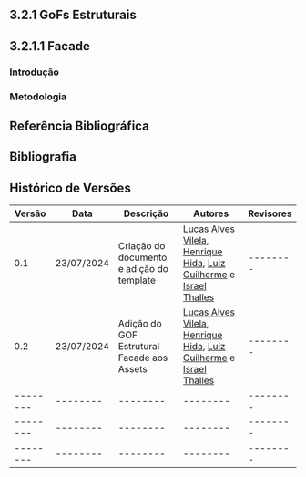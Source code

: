 ## 3.2.1 GoFs Estruturais

## 3.2.1.1 Facade
### Introdução

### Metodologia

## Referência Bibliográfica

## Bibliografia

## Histórico de Versões

| Versão | Data       | Descrição                                               | Autores                        | Revisores |
| ------ | ---------- | ------------------------------------------------------- | ------------------------------ | --------- |
| 0.1    | 23/07/2024 | Criação do documento e adição do template |  [Lucas Alves Vilela](https://github.com/Lucas-AV), [Henrique Hida](https://github.com/HenriqueHida), [Luiz Guilherme](https://github.com/luizpettengill) e [Israel Thalles](https://github.com/IsraelThalles) | -------- |
| 0.2 | 23/07/2024 | Adição do GOF Estrutural Facade aos Assets |  [Lucas Alves Vilela](https://github.com/Lucas-AV), [Henrique Hida](https://github.com/HenriqueHida), [Luiz Guilherme](https://github.com/luizpettengill) e [Israel Thalles](https://github.com/IsraelThalles) | -------- |
| -------- | -------- | -------- |  -------- | -------- |
| -------- | -------- | -------- |  -------- | -------- |
| -------- | -------- | -------- |  -------- | -------- |